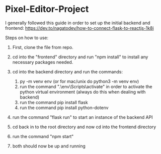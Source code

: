 # Pixel-Editor-Project

I generally followed this guide in order to set up the initial backend and frontend: https://dev.to/nagatodev/how-to-connect-flask-to-reactjs-1k8i

Steps on how to use:

1. First, clone the file from repo.

2. cd into the "frontend" directory and run "npm install" to install any necessary packages needed.

3. cd into the backend directory and run the commands:
    1. py -m venv env (or for mac/unix do python3 -m venv env)
    2. run the command ".\env\Scripts\activate" in order to activate the python virtual environment (always do this when dealing with backend)
    3. run the command pip install flask
    4. run the command pip install python-dotenv
    

4. run the command "flask run" to start an instance of the backend API

5. cd back in to the root directory and now cd into the frontend directory

6. run the command "npm start"

7. both should now be up and running